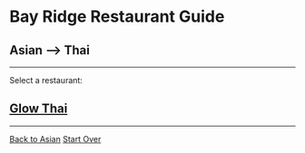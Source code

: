 # Bay Ridge Restaurant Guide
## Asian --> Thai
---
Select a restaurant:
## [Glow Thai](http://www.glowthairestaurant.com/)
---
[Back to Asian](asian/asian.md)
[Start Over](../home.md)
